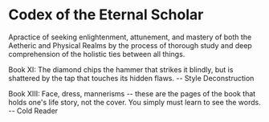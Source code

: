 # Codex of the Eternal Scholar

Apractice of seeking enlightenment, attunement, and mastery of both the Aetheric and Physical Realms by the process of thorough study and deep comprehension of the holistic ties between all things.

Book XI: The diamond chips the hammer that strikes it blindly, but is shattered by the tap that touches its hidden flaws. -- Style Deconstruction

Book XIII: Face, dress, mannerisms -- these are the pages of the book that holds one's life story, not the cover. You simply must learn to see the words.  -- Cold Reader